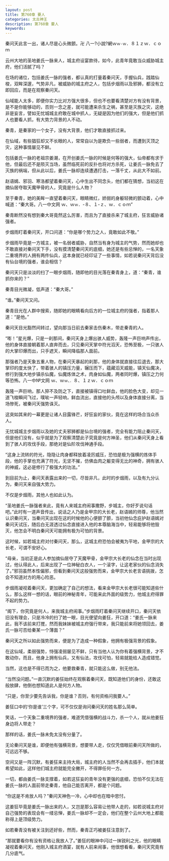 ```yaml
---
layout: post
title: 第760章 要人
categories: 太古神王
description: 第760章 要人
keywords:
---
```


秦问天此言一出，诸人尽是心头微颤。卍  八一?小說?網ｗ`ｗ-ｗ`．８１ｚｗ．ｃｏｍ

云州大地的圣地姜氏一脉来人，城主府设宴款待，如今，此青年竟敢当众威胁城主府，他们活腻了吗？

在场的诸位，包括姜氏一脉的强者，都认真的打量着秦问天，手握仙兵，践踏仙梭，双眸深邃，气势非凡，被威胁的城主府之人，包括步烟雨以及邪狮，都没有立即回应，而是在观察秦问天。

仙域能人太多，即便你实力比对方强大很多，但也不也要看清楚对方有没有背景，是不是你能够动的，否则一念之差，就可能遭来杀生之祸，甚至是灭族之灾，这绝非是妄言，譬如无忧城城主府敢在城中抓人，无疑是因为他们的强大，但是他们抓人也要看人抓，有大势力背景的人不动。

秦青，是秦家的一个女子，没有大背景，他们才敢直接抓过来。

在仙域，有些猖狂却又不长眼的人，常常自以为是欺负一些弱者，而遭到灭顶之灾，这种事情屡见不鲜。

包括姜氏一脉的老祖宗姜潮，在开创姜氏一脉的时候是何等的强大，仙帝都有求于他，但最后还不是陨灭当场，虽然临死前的反扑也将对方杀死，让姜氏一脉免去了灭族的祸端，但从此以后，姜氏一脉却连续遭遇打击，一落千丈，从此大不如前。

赵语嫣、邪羽、寒洛都望着秦问天，心中生出不同念头，他们都在猜想，当初这在摘仙居夺取天魔甲骨的人，究竟是什么人物？

至于秦青，她的美眸一直望着秦问天，眼睛微红，娇弱的身躯轻微的颤动着，心中喊道：“秦大哥。八一中文网  ｗ、ｗ`ｗ`．-８、１-ｚ、ｗ．ｃｏｍ”

秦青断然没有想到秦大哥竟然这么厉害，而且为了直接杀来了城主府，狂言威胁诸强者。

步烟雨盯着秦问天，开口问道：“你是哪个势力之人，竟敢如此不敬。”

步烟雨毕竟是一方城主，被一名弱者威胁，自然当有身为城主的气势，然而她却也不敢直接对秦问天下手，没有摸清楚秦问天的底细，她还是有些忌惮的，一名天象二重境界的人拥有两件仙兵，这本身就已经印证了一些事情，如若说秦问天背后没有仙台境的强者，谁会相信？

秦问天只是淡淡的扫了一眼步烟雨，随即他的目光落在秦青身上，道：“秦青，谁抓你来的？”

秦青目光微凝，低声道：“秦大哥。”

“谁。”秦问天又问。

秦青目光在人群中搜索，随即她的眼睛看向后方的一位城主府的强者，指着那人道：“是他。”

秦问天目光豁然间转过，望向那当日前去秦家击伤秦木，带走秦青的人。

“嘭！”星光爆，只是一刹那间，秦问天身上爆出骇人威势，轰隆一声巨响声传出，他的身体直接朝着那人直奔而去，只见秦问天掌中符光滔天，恐怖至极，一只骇人的大掌印爆而出，只手遮天，瞬间降临那人面前。

那强者乃是天象五重人物，在秦问天暴起的刹那，他的身体就直接往后退去，那大掌印的度太快了，带着骇人的镇压力量，辗压而下，蕴藏滔天威能，镇天仙魔决，修行到强大地步镇杀仙魔，仙魔炼体之术，肉身如仙魔，两者同时爆，镇压之力何等恐怖。八一中№文网  ｗ、ｗ`ｗ、．`８、１ｚｗ．ｃｏｍ

轰隆一声巨响，那人猝不及防之下，直接被镇得口吐鲜血，他的脸色大变，却见一道飞梭瞬间飞过，噗呲一声轻响，鲜血流出，直接他的头颅以及身体直接分离，当场惨死，被秦问天强势诛灭。

这突如其来的一幕更是让诸人目露锋芒，好狂妄的家伙，竟在这样的场合当众杀人。

无忧城城主步烟雨以及她的丈夫邪狮都是仙台境的强者，完全有能力阻止秦问天，但是他们没有，似乎就是为了观察清楚此子究竟是何方神圣，他们从秦问天身上看到了骇人的攻伐手段，那绝对是仙阶攻伐神通手段。

“这身上流转的符光，隐隐让肉身都释放着凌厉威压，恐怕是极为强横的炼体手段，他的手掌也充满了符光，无坚不摧，仿佛血肉之躯变得无比的神奇，拥有骇人的神威，这必是修行了极强大的功法。”

到目前为止，秦问天表露出来的一切，尽皆非凡，此时的步烟雨，以及有九分认为，秦问天来自强大势力。

不仅是步烟雨，其他人也如此认为。

“圣地姜氏一脉强者来此，竟有人来城主府闹事撒野，步城主，你好歹说句话吧。”此时有一道声音传出，说话之人乃是金甲宗的大长老，赵语嫣的师尊，他当然认识秦问天，当秦问天出现在这的时候他的心便颤了颤，当初他仙念庇护赵语嫣对秦问天试压，随后白无涯透过仙念直接进入他的本尊脑海当中，轻易能够将他毁灭，他怎会不明白秦问天可能拥有极为可怕的背景。

这时候，如若城主府对付秦问天，那么，这城主府恐怕会被夷为平地，金甲宗的大长老，可谓不安好心。

“母亲，当初正是此人参加摘仙居夺了天魔甲骨，金甲宗大长老的仙念在当时出现过，他认得此人，后来出现了一位神秘白衣人，一个滚字，让这老家伙的仙念消失了。”邪羽虽然本性偏邪，但看到秦问天这般强势而来，金甲宗大长老言语挑拨，怎会不知道对方的用心险恶。

步烟雨凝视着秦问天，更加确定了自己的想法，看来金甲宗大长老很可能知道些什么，那么这样一想的话，眼前的神秘青年，可能来此外面的级势力，他城主府得罪不起的势力。

“阁下，你究竟是何人，来我城主府闹事。”步烟雨盯着秦问天继续开口，秦问天依旧没有理会，只是冷冷的扫了她一眼，目光便望向姜狂，开口道：“姜氏一脉来此，我不该前来打搅，然而我妹妹被城主府强行带来，我只能前来将她领回去，姜氏一脉可否给秦某一个薄面？”

秦问天之所以如此强势而来，便是为了造成一种假象，他拥有极强背景的假象。

在这仙域，柔弱强势，恃强凌弱屡见不鲜，只有当他人认为你有着强横背景，才不敢动你，而且，他身上拥有仙兵，又有仙法，攻伐可怕，轻易就能给人造成错觉。

当然，这也是不得已而为之，他要救秦青，就只能这么做，别无他法。

“当然没问题。”一直沉默的姜狂始终在观察着秦问天，既知道他们的身份，还敢这般放肆，他倒也想知道此人是何方人物。

“只是，你至少要先告诉我，你是谁？否则，有何资格问我要人。”

姜狂口中的‘你是谁’三个字，可不仅仅是询问秦问天的姓名那么简单。

笑话，一个天象二重境界的强者，难道凭借强横的战斗力，杀一个人，就从他姜狂身边将人带走？

那样的话，姜氏一脉未免太没有分量了。

无论秦问天是谁，即便他有强横背景，想要带人走，仅仅凭借眼前秦问天所做的，可远远不够。

空间又是一阵沉默，有姜狂来主持大局，城主府的人当然不会再去插手，他们本就希望如此，这样他们城主府就能完全撇开，不得罪任何一方。

一切，都由姜氏一脉支撑着，如若这狂妄的青年没有更强的底细，恐怕不仅无法在姜氏一脉的人面前带走秦青，他自己能否离开，都是个问题。

“你这是不肯放人吗？”秦问天神色一冷，心中却也在暗中思忖。

这姜狂毕竟是姜氏一脉出来的人，又岂是那么容易让他带人走的，如若说城主府对自己强势的表现会有一缕忌惮，姜氏一脉却不一定会，他们在整个云州大地上都能称得上是顶级势力。

如若秦青没有被关注到还好些，然而，秦青正巧被姜狂注意到了。

“那就要看你有没有资格让我放人了。”姜狂的眼神中闪过一抹锐利之光，他的眼睛凝视着秦问天，他刚入城主府酒宴，就有人前来闹事，他很想看看，秦问天究竟有几分底气。
